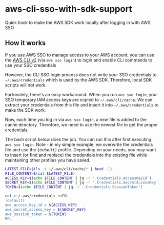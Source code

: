 # aws-cli-sso-with-sdk-support
Quick hack to make the AWS SDK work locally after logging in with AWS SSO

## How it works

If you use AWS SSO to manage access to your AWS account, you can use the [AWS CLI v2](https://docs.aws.amazon.com/cli/latest/userguide/install-cliv2.html) (via  `aws sso login`) to login and enable CLI commands to use your SSO credentials

However, the CLI SSO login process does not write your SSO credentials to `~/.aws/credentials` which is used by the AWS SDK. Therefore, local SDK scripts will not work. 

Fortunately, there's an easy workaround. When you run `aws sso login`, your SSO temporary IAM access keys are copied to `~/.aws/cli/cache`. We can extract your credentials from this file and insert it into `~/.aws/credentials` to make the SDK work. 

Now, each time you log in via `aws sso login`, a new file is added to the cache directory. Therefore, we need to use the newest file to get the proper credentials.

The bash script below does the job. You can run this after first executing `aws sso login`. Note - in my simple example, we overwrite the credentials file and use the `[default]` profile. Depending on your needs, you may want to insert (or find and replace) the credentials into the existing file while maintaining other profiles you have saved. 

```sh
LATEST_FILE=$(ls -t ~/.aws/cli/cache/* | head -1)
FILE_CONTENT=$(cat $LATEST_FILE)
ACCESS_KEY=$(echo $FILE_CONTENT | jq -r '.Credentials.AccessKeyId')
SECRET_KEY=$(echo $FILE_CONTENT | jq -r '.Credentials.SecretAccessKey')
TOKEN=$(echo $FILE_CONTENT | jq -r '.Credentials.SessionToken')

cat >~/.aws/credentials <<EOL
[default]
aws_access_key_id = ${ACCESS_KEY}
aws_secret_access_key = ${SECRET_KEY}
aws_session_token = ${TOKEN}
EOL
```
